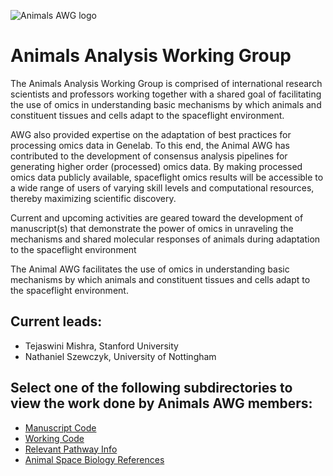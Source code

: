 ![Animals AWG logo](https://user-images.githubusercontent.com/92759843/142991294-463a91c1-3b4d-4ff8-8b19-058f4322e140.png)

# Animals Analysis Working Group

The Animals Analysis Working Group is comprised of international research scientists and professors working together with a shared goal of facilitating the use of omics in understanding basic mechanisms by which animals and constituent tissues and cells adapt to the spaceflight environment. 

 AWG also provided expertise on the adaptation of best practices for processing omics data in Genelab. To this end, the Animal AWG has contributed to the development of consensus analysis pipelines for generating higher order (processed) omics data. By making processed omics data publicly available, spaceflight omics results will be accessible to a wide range of users of varying skill levels and computational resources, thereby maximizing scientific discovery.

Current and upcoming activities are geared toward the development of manuscript(s) that demonstrate the power of omics in unraveling the mechanisms and shared molecular responses of animals during adaptation to the spaceflight environment

The Animal AWG facilitates the use of omics in understanding basic mechanisms by which animals and constituent tissues and cells adapt to the spaceflight environment.

## Current leads:
- Tejaswini Mishra, Stanford University
- Nathaniel Szewczyk, University of Nottingham


## Select one of the following subdirectories to view the work done by Animals AWG members:
- [Manuscript Code](Manuscript_Code)
- [Working Code](Working_Code)
- [Relevant Pathway Info](Relevant_Pathway_Info)
- [Animal Space Biology References](Animal_Space_Biology_References)
